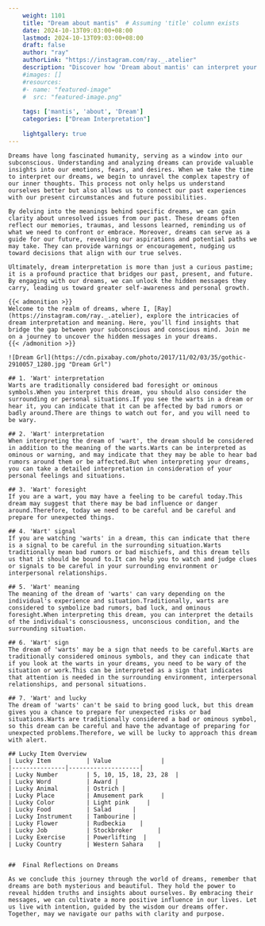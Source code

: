 ```yaml
---
    weight: 1101
    title: "Dream about mantis"  # Assuming 'title' column exists
    date: 2024-10-13T09:03:00+08:00
    lastmod: 2024-10-13T09:03:00+08:00
    draft: false
    author: "ray"
    authorLink: "https://instagram.com/ray._.atelier"
    description: "Discover how 'Dream about mantis' can interpret your future and uncover its significant meanings in your life."
    #images: []
    #resources:
    #- name: "featured-image"
    #  src: "featured-image.png"
    
    tags: ['mantis', 'about', 'Dream']
    categories: ["Dream Interpretation"]
    
    lightgallery: true
---
```

    
    Dreams have long fascinated humanity, serving as a window into our subconscious. Understanding and analyzing dreams can provide valuable insights into our emotions, fears, and desires. When we take the time to interpret our dreams, we begin to unravel the complex tapestry of our inner thoughts. This process not only helps us understand ourselves better but also allows us to connect our past experiences with our present circumstances and future possibilities.
    
    By delving into the meanings behind specific dreams, we can gain clarity about unresolved issues from our past. These dreams often reflect our memories, traumas, and lessons learned, reminding us of what we need to confront or embrace. Moreover, dreams can serve as a guide for our future, revealing our aspirations and potential paths we may take. They can provide warnings or encouragement, nudging us toward decisions that align with our true selves.
    
    Ultimately, dream interpretation is more than just a curious pastime; it is a profound practice that bridges our past, present, and future. By engaging with our dreams, we can unlock the hidden messages they carry, leading us toward greater self-awareness and personal growth.
    
    {{< admonition >}}
    Welcome to the realm of dreams, where I, [Ray](https://instagram.com/ray._.atelier), explore the intricacies of dream interpretation and meaning. Here, you’ll find insights that bridge the gap between your subconscious and conscious mind. Join me on a journey to uncover the hidden messages in your dreams.
    {{< /admonition >}}
    
    ![Dream Grl](https://cdn.pixabay.com/photo/2017/11/02/03/35/gothic-2910057_1280.jpg "Dream Grl")
    
    ## 1. 'Wart' interpretation
    Warts are traditionally considered bad foresight or ominous symbols.When you interpret this dream, you should also consider the surrounding or personal situations.If you see the warts in a dream or hear it, you can indicate that it can be affected by bad rumors or badly around.There are things to watch out for, and you will need to be wary.
    
    ## 2. 'Wart' interpretation
    When interpreting the dream of 'wart', the dream should be considered in addition to the meaning of the warts.Warts can be interpreted as ominous or warning, and may indicate that they may be able to hear bad rumors around them or be affected.But when interpreting your dreams, you can take a detailed interpretation in consideration of your personal feelings and situations.
    
    ## 3. 'Wart' foresight
    If you are a wart, you may have a feeling to be careful today.This dream may suggest that there may be bad influence or danger around.Therefore, today we need to be careful and be careful and prepare for unexpected things.
    
    ## 4. 'Wart' signal
    If you are watching 'warts' in a dream, this can indicate that there is a signal to be careful in the surrounding situation.Warts traditionally mean bad rumors or bad mischiefs, and this dream tells us that it should be bound to.It can help you to watch and judge clues or signals to be careful in your surrounding environment or interpersonal relationships.
    
    ## 5. 'Wart' meaning
    The meaning of the dream of 'warts' can vary depending on the individual's experience and situation.Traditionally, warts are considered to symbolize bad rumors, bad luck, and ominous foresight.When interpreting this dream, you can interpret the details of the individual's consciousness, unconscious condition, and the surrounding situation.
    
    ## 6. 'Wart' sign
    The dream of 'warts' may be a sign that needs to be careful.Warts are traditionally considered ominous symbols, and they can indicate that if you look at the warts in your dreams, you need to be wary of the situation or work.This can be interpreted as a sign that indicates that attention is needed in the surrounding environment, interpersonal relationships, and personal situations.
    
    ## 7. 'Wart' and lucky
    The dream of 'warts' can't be said to bring good luck, but this dream gives you a chance to prepare for unexpected risks or bad situations.Warts are traditionally considered a bad or ominous symbol, so this dream can be careful and have the advantage of preparing for unexpected problems.Therefore, we will be lucky to approach this dream with alert.
    
    ## Lucky Item Overview
    | Lucky Item          | Value              |
    |---------------|--------------------|
    | Lucky Number        | 5, 10, 15, 18, 23, 28  |
    | Lucky Word          | Award |
    | Lucky Animal        | Ostrich |
    | Lucky Place         | Amusement park     |
    | Lucky Color         | Light pink     |
    | Lucky Food          | Salad      |
    | Lucky Instrument    | Tambourine |
    | Lucky Flower        | Rudbeckia    |
    | Lucky Job           | Stockbroker       |
    | Lucky Exercise      | Powerlifting  |
    | Lucky Country       | Western Sahara    |
    
    
    ##  Final Reflections on Dreams
    
    As we conclude this journey through the world of dreams, remember that dreams are both mysterious and beautiful. They hold the power to reveal hidden truths and insights about ourselves. By embracing their messages, we can cultivate a more positive influence in our lives. Let us live with intention, guided by the wisdom our dreams offer. Together, may we navigate our paths with clarity and purpose.
    